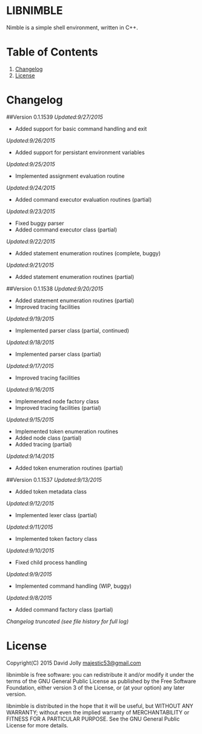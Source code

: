 LIBNIMBLE
=========

Nimble is a simple shell environment, written in C++.

Table of Contents
=================

1. [Changelog](https://github.com/majestic53/libnimble#changelog)
2. [License](https://github.com/majestic53/libnimble#license)

Changelog
=========

##Version 0.1.1539
*Updated:9/27/2015*

* Added support for basic command handling and exit

*Updated:9/26/2015*

* Added support for persistant environment variables

*Updated:9/25/2015*

* Implemented assignment evaluation routine

*Updated:9/24/2015*

* Added command executor evaluation routines (partial)

*Updated:9/23/2015*

* Fixed buggy parser
* Added command executor class (partial)

*Updated:9/22/2015*

* Added statement enumeration routines (complete, buggy)

*Updated:9/21/2015*

* Added statement enumeration routines (partial)

##Version 0.1.1538
*Updated:9/20/2015*

* Added statement enumeration routines (partial)
* Improved tracing facilities

*Updated:9/19/2015*

* Implemented parser class (partial, continued)

*Updated:9/18/2015*

* Implemented parser class (partial)

*Updated:9/17/2015*

* Improved tracing facilities

*Updated:9/16/2015*

* Implemeneted node factory class
* Improved tracing facilities (partial)

*Updated:9/15/2015*

* Implemented token enumeration routines
* Added node class (partial)
* Added tracing (partial)

*Updated:9/14/2015*

* Added token enumeration routines (partial)

##Version 0.1.1537
*Updated:9/13/2015*

* Added token metadata class

*Updated:9/12/2015*

* Implemented lexer class (partial)

*Updated:9/11/2015*

* Implemented token factory class

*Updated:9/10/2015*

* Fixed child process handling

*Updated:9/9/2015*

* Implemented command handling (WIP, buggy)

*Updated:9/8/2015*

* Added command factory class (partial)

*Changelog truncated (see file history for full log)*

License
=======

Copyright(C) 2015 David Jolly <majestic53@gmail.com>

libnimble is free software: you can redistribute it and/or modify
it under the terms of the GNU General Public License as published by
the Free Software Foundation, either version 3 of the License, or
(at your option) any later version.

libnimble is distributed in the hope that it will be useful,
but WITHOUT ANY WARRANTY; without even the implied warranty of
MERCHANTABILITY or FITNESS FOR A PARTICULAR PURPOSE.  See the
GNU General Public License for more details.
